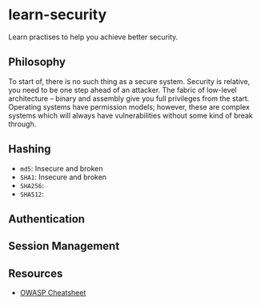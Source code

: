 # learn-security
Learn practises to help you achieve better security.

## Philosophy
To start of, there is no such thing as a secure system. Security is relative, you need to be one step ahead of an attacker. The fabric of low-level architecture – binary and assembly give you full privileges from the start. Operating systems have permission models; however, these are complex systems which will always have vulnerabilities without some kind of break through.


## Hashing
- `md5`: Insecure and broken
- `SHA1`: Insecure and broken
- `SHA256`: 
- `SHA512`: 

## Authentication

## Session Management

## Resources
- [OWASP Cheatsheet](https://github.com/OWASP/CheatSheetSeries/blob/master/Index.md)
